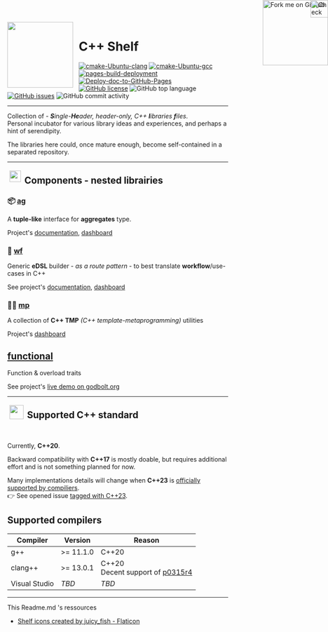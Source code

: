 <img src="https://github.com/GuillaumeDua/CppShelf/blob/main/docs/details/images/Shelf_icons_created_by_juicy_fish_Flaticon.png?raw=true" alt="" align="left" height="150" style="Padding: 0px 10px 0px 0px"/>

<div style="position: absolute; top: 0; right: 0;">
<a href="https://github.com/GuillaumeDua/CppShelf">
<img loading="lazy" width="149" height="149" src="https://github.blog/wp-content/uploads/2008/12/forkme_right_red_aa0000.png?resize=149%2C149" class="attachment-full size-full" alt="Fork me on GitHub" data-recalc-dims="1" align="right"
style="position: relative; top: 0; right: 0; z-index: 1;">
</a>

<a href="https://guillaumedua.github.io/CppShelf/">
<img loading="lazy" src="https://github.com/GuillaumeDua/CppShelf/blob/main/docs/details/images/gh-pages-logo.png?raw=true" alt="Check documentation on GitHub-pages" align="right" class="attachment-full size-full" height="40"
style="position: absolute; top: 0; right: 0; z-index: 3;"
>
</a>
</div>

# C++ Shelf

[![cmake-Ubuntu-clang](https://github.com/GuillaumeDua/CppShelf/actions/workflows/cmake-Ubuntu-clang.yml/badge.svg)](https://github.com/GuillaumeDua/CppShelf/actions/workflows/cmake-Ubuntu-clang.yml)
[![cmake-Ubuntu-gcc](https://github.com/GuillaumeDua/CppShelf/actions/workflows/cmake-Ubuntu-gcc.yml/badge.svg)](https://github.com/GuillaumeDua/CppShelf/actions/workflows/cmake-Ubuntu-gcc.yml)  
[![pages-build-deployment](https://github.com/GuillaumeDua/CppShelf/actions/workflows/pages/pages-build-deployment/badge.svg)](https://github.com/GuillaumeDua/CppShelf/actions/workflows/pages/pages-build-deployment)
[![Deploy-doc-to-GitHub-Pages](https://github.com/GuillaumeDua/CppShelf/actions/workflows/docs_to_gh_pages.yml/badge.svg)](https://github.com/GuillaumeDua/CppShelf/actions/workflows/docs_to_gh_pages.yml)  
[![GitHub license](https://img.shields.io/github/license/GuillaumeDua/CppShelf)](https://github.com/GuillaumeDua/CppShelf/blob/main/LICENSE)
![GitHub top language](https://img.shields.io/github/languages/top/GuillaumeDua/CppShelf)
[![GitHub issues](https://img.shields.io/github/issues/GuillaumeDua/CppShelf)](https://github.com/GuillaumeDua/CppShelf/issues)
![GitHub commit activity](https://img.shields.io/github/commit-activity/y/GuillaumeDua/CppShelf)

---

Collection of - ***S**ingle-**He**ader, header-only, C++ **l**ibraries **f**iles*.  
Personal incubator for various library ideas and experiences, and perhaps a hint of serendipity.

The libraries here could, once mature enough, become self-contained in a separated repository.

---

<img src="https://github.com/GuillaumeDua/CppShelf/blob/main/docs/details/images/Shelf_icons_created_by_juicy_fish_Flaticon.png?raw=true" alt="" align="left" width="26" height="26" style="Padding: 5px"/>

## Components - nested librairies

### 📦 [ag](https://github.com/GuillaumeDua/CppShelf/blob/main/includes/ag/csl/ag.hpp)

A **tuple-like** interface for **aggregates** type.

Project's 
[documentation](https://guillaumedua.github.io/CppShelf/output/ag/), 
[dashboard](https://github.com/GuillaumeDua/CppShelf/projects/4)

### 🌊 [wf](https://github.com/GuillaumeDua/CppShelf/blob/main/docs/details/markdown/wf.md)

Generic **eDSL** builder - *as a route pattern* - to best translate **workflow**/use-cases in C++

See project's
[documentation](https://guillaumedua.github.io/CppShelf/output/wf/), 
[dashboard](https://github.com/GuillaumeDua/CppShelf/projects/1)

### 🧙‍♂️ [mp](https://github.com/GuillaumeDua/CppShelf/blob/main/includes/mp/csl/mp.hpp)

A collection of **C++ TMP** *(C++ template-metaprogramming)* utilities

Project's [dashboard](https://github.com/GuillaumeDua/CppShelf/projects/2)

## [functional](https://github.com/GuillaumeDua/CppShelf/blob/main/includes/functional/csl/functional.hpp)

Function & overload traits

See project's [live demo on godbolt.org](https://godbolt.org/z/ssEW9ferd)

---

<img src="https://raw.githubusercontent.com/isocpp/logos/master/cpp_logo.svg" alt="" align="left" width="32" height="32" style="Padding: 5px"/>

## Supported C++ standard

<br>

Currently, **C++20**.

Backward compatibility with **C++17** is mostly doable, but requires additional effort and is not something planned for now.  

Many implementations details will change when **C++23** is [officially supported by compiliers](https://en.cppreference.com/w/cpp/compiler_support).  
👉 See opened issue [tagged with C++23](https://github.com/GuillaumeDua/CppShelf/issues?q=is%3Aissue+is%3Aopen+label%3AC%2B%2B23).

## Supported compilers

| Compiler       | Version       | Reason |
| -------------- | ------------- | ------ |
| g++            | >= 11.1.0     | C++20  |
| clang++        | >= 13.0.1     | C++20<br>Decent support of [p0315r4](https://www.open-std.org/jtc1/sc22/wg21/docs/papers/2017/p0315r4.pdf) |
| Visual Studio  | *TBD*         | *TBD*  |

---

This Readme.md 's ressources

- [Shelf icons created by juicy_fish - Flaticon](https://www.flaticon.com/free-icons/shelf)
